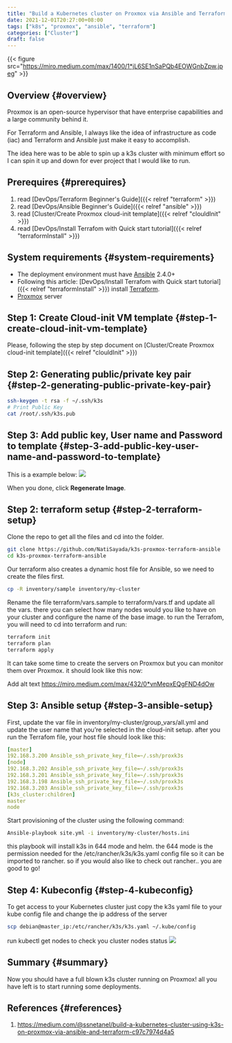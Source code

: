 ```yaml
---
title: "Build a Kubernetes cluster on Proxmox via Ansible and Terraform"
date: 2021-12-01T20:27:00+08:00
tags: ["k8s", "proxmox", "ansible", "terraform"]
categories: ["Cluster"]
draft: false
---
```


{{< figure src="https://miro.medium.com/max/1400/1*jL6SE1nSaPQb4EOWGnbZpw.jpeg" >}}


## Overview {#overview}

Proxmox is an open-source hypervisor that have enterprise capabilities and a large community behind it.

For Terraform and Ansible, I always like the idea of infrastructure as code (iac) and Terraform and Ansible just make it easy to accomplish.

The idea here was to be able to spin up a k3s cluster with minimum effort so I can spin it up and down for ever project that I would like to run.


## Prerequires {#prerequires}

1.  read [DevOps/Terraform Beginner's Guide]({{< relref "terraform" >}})
2.  read [DevOps/Ansible Beginner's Guide]({{< relref "ansible" >}})
3.  read [Cluster/Create Proxmox cloud-init template]({{< relref "clouldInit" >}})
4.  read [DevOps/Install Terrafom with Quick start tutorial]({{< relref "terraformInstall" >}})


## System requirements {#system-requirements}

-   The deployment environment must have [Ansible](https://docs.ansible.com/ansible/latest/installation%5Fguide/intro%5Finstallation.html) 2.4.0+
-   Following this article: [DevOps/Install Terrafom with Quick start tutorial]({{< relref "terraformInstall" >}}) install [Terraform](https://learn.hashicorp.com/tutorials/terraform/install-cli).
-   [Proxmox](https://www.proxmox.com/en/proxmox-ve) server


## Step 1: Create Cloud-init VM template {#step-1-create-cloud-init-vm-template}

Please, following the step by step document on [Cluster/Create Proxmox cloud-init template]({{< relref "clouldInit" >}})


## Step 2: Generating public/private key pair {#step-2-generating-public-private-key-pair}

```bash
ssh-keygen -t rsa -f ~/.ssh/k3s
# Print Public Key
cat /root/.ssh/k3s.pub
```


## Step 3: Add public key, User name and Password to template {#step-3-add-public-key-user-name-and-password-to-template}

This is a example below:
![](https://res.cloudinary.com/dkvj6mo4c/image/upload/v1639731593/PVE/pve-cloud-init%5Fef96tq.png)

When you done, click **Regenerate Image**.


## Step 2: terraform setup {#step-2-terraform-setup}

Clone the repo to get all the files and cd into the folder.

```bash
git clone https://github.com/NatiSayada/k3s-proxmox-terraform-ansible
cd k3s-proxmox-terraform-ansible
```

Our terraform also creates a dynamic host file for Ansible, so we need to create the files first.

```bash
cp -R inventory/sample inventory/my-cluster
```

Rename the file terraform/vars.sample to terraform/vars.tf and update all the vars. there you can select how many nodes would you like to have on your cluster and configure the name of the base image.
to run the Terrafom, you will need to cd into terraform and run:

```bash
terraform init
terraform plan
terraform apply
```

It can take some time to create the servers on Proxmox but you can monitor them over Proxmox. it should look like this now:

Add alt text
<https://miro.medium.com/max/432/0*vnMepxEQgFND4dOw>


## Step 3: Ansible setup {#step-3-ansible-setup}

First, update the var file in inventory/my-cluster/group\_vars/all.yml and update the user name that you’re selected in the cloud-init setup.
after you run the Terrafom file, your host file should look like this:

```yml
[master]
192.168.3.200 Ansible_ssh_private_key_file=~/.ssh/proxk3s
[node]
192.168.3.202 Ansible_ssh_private_key_file=~/.ssh/proxk3s
192.168.3.201 Ansible_ssh_private_key_file=~/.ssh/proxk3s
192.168.3.198 Ansible_ssh_private_key_file=~/.ssh/proxk3s
192.168.3.203 Ansible_ssh_private_key_file=~/.ssh/proxk3s
[k3s_cluster:children]
master
node
```

Start provisioning of the cluster using the following command:

```bash
Ansible-playbook site.yml -i inventory/my-cluster/hosts.ini
```

this playbook will install k3s in 644 mode and helm.
the 644 mode is the permission needed for the /etc/rancher/k3s/k3s.yaml config file so it can be imported to rancher. so if you would also like to check out rancher.. you are good to go!


## Step 4: Kubeconfig {#step-4-kubeconfig}

To get access to your Kubernetes cluster just copy the k3s yaml file to your kube config file and change the ip address of the server

```bash
scp debian@master_ip:/etc/rancher/k3s/k3s.yaml ~/.kube/config
```

run kubectl get nodes to check you cluster nodes status
![](https://miro.medium.com/max/636/1*JgAE4EKXnCL-bEp7p0kOkg.png)


## Summary {#summary}

Now you should have a full blown k3s cluster running on Proxmox! all you have left is to start running some deployments.


## References {#references}

1.  <https://medium.com/@ssnetanel/build-a-kubernetes-cluster-using-k3s-on-proxmox-via-ansible-and-terraform-c97c7974d4a5>

